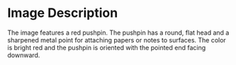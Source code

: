 # Image Description

The image features a red pushpin. The pushpin has a round, flat head and a sharpened metal point for attaching papers or notes to surfaces. The color is bright red and the pushpin is oriented with the pointed end facing downward.